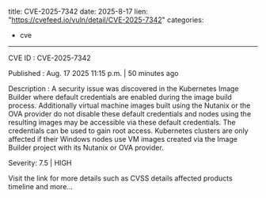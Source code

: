  
title: CVE-2025-7342
date: 2025-8-17
lien: "https://cvefeed.io/vuln/detail/CVE-2025-7342"
categories:
  - cve
---

CVE ID : CVE-2025-7342

Published :  Aug. 17
2025
11:15 p.m. | 50 minutes ago

Description : A security issue was discovered in the Kubernetes Image Builder where default credentials are enabled during the image build process. Additionally
virtual machine images built using the Nutanix or the OVA provider do not disable these default credentials
and nodes using the resulting images may be accessible via these default credentials. The credentials can be used to gain root access. Kubernetes clusters are only affected if their Windows nodes use VM images created via the Image Builder project with its Nutanix or OVA provider.

Severity: 7.5 | HIGH

Visit the link for more details
such as CVSS details
affected products
timeline
and more...
